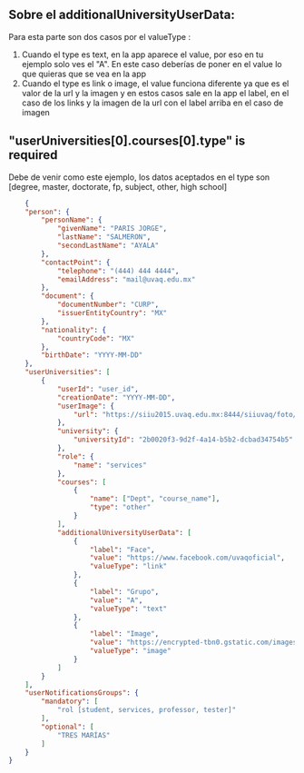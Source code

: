 ## Sobre el additionalUniversityUserData:

Para esta parte son dos casos por el valueType :
1. Cuando el type es text, en la app aparece el value, por eso en tu ejemplo solo ves el "A". En este caso deberías de poner en el value lo que quieras que se vea en la app
2. Cuando el type es link o image, el value funciona diferente ya que es el valor de la url y la imagen y en estos casos sale en la app el label, en el caso de los links y la imagen de la url con el label arriba en el caso de imagen

## "userUniversities[0].courses[0].type" is required
Debe de venir como este ejemplo, los datos aceptados en el type son [degree, master, doctorate, fp, subject, other, high school]

```json
    {
    "person": {
        "personName": {
            "givenName": "PARIS JORGE",
            "lastName": "SALMERON",
            "secondLastName": "AYALA"
        },
        "contactPoint": {
            "telephone": "(444) 444 4444",
            "emailAddress": "mail@uvaq.edu.mx"
        },
        "document": {
            "documentNumber": "CURP",
            "issuerEntityCountry": "MX"
        },
        "nationality": {
            "countryCode": "MX"
        },
        "birthDate": "YYYY-MM-DD"
    },
    "userUniversities": [
        {
            "userId": "user_id",
            "creationDate": "YYYY-MM-DD",
            "userImage": {
                "url": "https://siiu2015.uvaq.edu.mx:8444/siiuvaq/foto/administrativo/3973-44007-SAAP770628HMCLYR00.jpg"
            },
            "university": {
                "universityId": "2b0020f3-9d2f-4a14-b5b2-dcbad34754b5"
            },
            "role": {
                "name": "services"
            },
            "courses": [
                {
                    "name": ["Dept", "course_name"],
                    "type": "other"
                }
            ],
            "additionalUniversityUserData": [
                {
                    "label": "Face",
                    "value": "https://www.facebook.com/uvaqoficial",
                    "valueType": "link"
                },
                {
                    "label": "Grupo",
                    "value": "A",
                    "valueType": "text"
                },
                {
                    "label": "Image",
                    "value": "https://encrypted-tbn0.gstatic.com/images?q=tbn:ANd9GcQwJksRWkLgybSxiHatpg3FtU5xEgJhg4ZglQ&s",
                    "valueType": "image"
                }
            ]
        }
    ],
    "userNotificationsGroups": {
        "mandatory": [
            "rol [student, services, professor, tester]"
        ],
        "optional": [
            "TRES MARÍAS"
        ]
    }
}
```